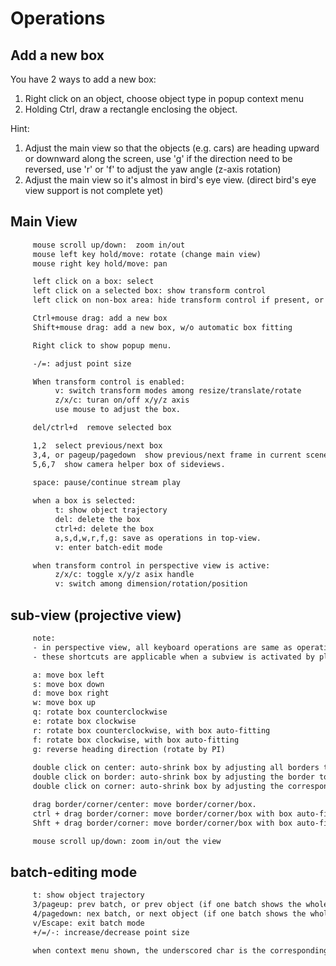 # Operations

## Add a new box

You have 2 ways to add a new box:

1. Right click on an object, choose object type in popup context menu
1. Holding Ctrl, draw a rectangle enclosing the object.

Hint:

1. Adjust the main view so that the objects (e.g. cars) are heading upward or downward along the screen, use 'g' if the direction need to be reversed, use 'r' or 'f' to adjust the yaw angle (z-axis rotation)
1. Adjust the main view so it's almost in bird's eye view. (direct bird's eye view support is not complete yet)

## Main View

```txt
     mouse scroll up/down:  zoom in/out
     mouse left key hold/move: rotate (change main view)
     mouse right key hold/move: pan

     left click on a box: select
     left click on a selected box: show transform control
     left click on non-box area: hide transform control if present, or unselect box

     Ctrl+mouse drag: add a new box
     Shift+mouse drag: add a new box, w/o automatic box fitting

     Right click to show popup menu.

     -/=: adjust point size

     When transform control is enabled:
          v: switch transform modes among resize/translate/rotate
          z/x/c: turan on/off x/y/z axis
          use mouse to adjust the box.

     del/ctrl+d  remove selected box

     1,2  select previous/next box
     3,4, or pageup/pagedown  show previous/next frame in current scene
     5,6,7  show camera helper box of sideviews.

     space: pause/continue stream play
     
     when a box is selected:
          t: show object trajectory
          del: delete the box
          ctrl+d: delete the box
          a,s,d,w,r,f,g: save as operations in top-view.
          v: enter batch-edit mode

     when transform control in perspective view is active:
          z/x/c: toggle x/y/z asix handle
          v: switch among dimension/rotation/position
```

## sub-view (projective view)

```txt
     note: 
     - in perspective view, all keyboard operations are same as operating in top-view
     - these shortcuts are applicable when a subview is activated by placing the mouse over it.

     a: move box left
     s: move box down
     d: move box right
     w: move box up
     q: rotate box counterclockwise
     e: rotate box clockwise
     r: rotate box counterclockwise, with box auto-fitting
     f: rotate box clockwise, with box auto-fitting
     g: reverse heading direction (rotate by PI)
     
     double click on center: auto-shrink box by adjusting all borders to nearest innner point.
     double click on border: auto-shrink box by adjusting the border to nearest innner point.
     double click on corner: auto-shrink box by adjusting the corresponding borders to nearest innner point.

     drag border/corner/center: move border/corner/box.
     ctrl + drag border/corner: move border/corner/box with box auto-fitting
     Shft + drag border/corner: move border/corner/box with box auto-fitting while keeping the box size

     mouse scroll up/down: zoom in/out the view
```

## batch-editing mode

```txt
     t: show object trajectory
     3/pageup: prev batch, or prev object (if one batch shows the whole scene)
     4/pagedown: nex batch, or next object (if one batch shows the whole scene)
     v/Escape: exit batch mode
     +/=/-: increase/decrease point size

     when context menu shown, the underscored char is the corresponding key shortcut.
```
